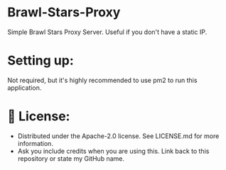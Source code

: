 # Brawl-Stars-Proxy
 Simple Brawl Stars Proxy Server. Useful if you don't have a static IP.

# Setting up:

Not required, but it's highly recommended to use pm2 to run this application.

# 🔐 License:
- Distributed under the Apache-2.0 license. See LICENSE.md for more information.
- Ask you include credits when you are using this. Link back to this repository or state my GitHub name.
